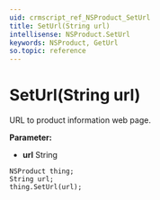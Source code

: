 ```yaml
---
uid: crmscript_ref_NSProduct_SetUrl
title: SetUrl(String url)
intellisense: NSProduct.SetUrl
keywords: NSProduct, GetUrl
so.topic: reference
---
```


# SetUrl(String url)

URL to product information web page.

**Parameter:** 
* **url** String

```crmscript
NSProduct thing;
String url;
thing.SetUrl(url);
```

